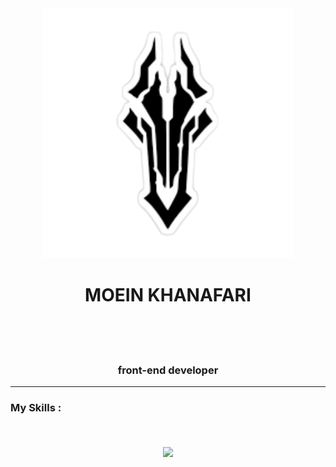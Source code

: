 <div align='center'>
  <img src='./logoimag.png' height='400'/>
  </div>
  <h1 align='center'>MOEIN KHANAFARI</h1>
  <br/>
  <br/>
  <br/>
  <h3 align='center'>front-end developer</h3>
<hr/>
  <h3>My Skills :</h3>
  <br/>
  <br/>
<div align='center'>
   <img align='center' src='https://skillicons.dev/icons?i=html,css,sass,bootstrap,tailwind,js,react,redux,materialui,nextjs,vite,git,github&perline=4'/>
</div>
